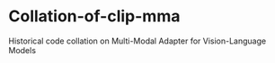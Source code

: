 # Collation-of-clip-mma
Historical code collation on Multi-Modal Adapter for Vision-Language Models
